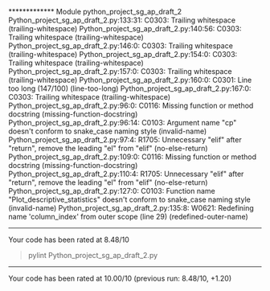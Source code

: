 ************* Module python_project_sg_ap_draft_2
Python_project_sg_ap_draft_2.py:133:31: C0303: Trailing whitespace (trailing-whitespace)
Python_project_sg_ap_draft_2.py:140:56: C0303: Trailing whitespace (trailing-whitespace)
Python_project_sg_ap_draft_2.py:146:0: C0303: Trailing whitespace (trailing-whitespace)
Python_project_sg_ap_draft_2.py:154:0: C0303: Trailing whitespace (trailing-whitespace)
Python_project_sg_ap_draft_2.py:157:0: C0303: Trailing whitespace (trailing-whitespace)
Python_project_sg_ap_draft_2.py:160:0: C0301: Line too long (147/100) (line-too-long)
Python_project_sg_ap_draft_2.py:167:0: C0303: Trailing whitespace (trailing-whitespace)
Python_project_sg_ap_draft_2.py:96:0: C0116: Missing function or method docstring (missing-function-docstring)
Python_project_sg_ap_draft_2.py:96:14: C0103: Argument name "cp" doesn't conform to snake_case naming style (invalid-name)
Python_project_sg_ap_draft_2.py:97:4: R1705: Unnecessary "elif" after "return", remove the leading "el" from "elif" (no-else-return)
Python_project_sg_ap_draft_2.py:109:0: C0116: Missing function or method docstring (missing-function-docstring)
Python_project_sg_ap_draft_2.py:110:4: R1705: Unnecessary "elif" after "return", remove the leading "el" from "elif" (no-else-return)
Python_project_sg_ap_draft_2.py:127:0: C0103: Function name "Plot_descriptive_statistics" doesn't conform to snake_case naming style (invalid-name)
Python_project_sg_ap_draft_2.py:135:8: W0621: Redefining name 'column_index' from outer scope (line 29) (redefined-outer-name)

-----------------------------------
Your code has been rated at 8.48/10


>pylint Python_project_sg_ap_draft_2.py

-------------------------------------------------------------------
Your code has been rated at 10.00/10 (previous run: 8.48/10, +1.20)
